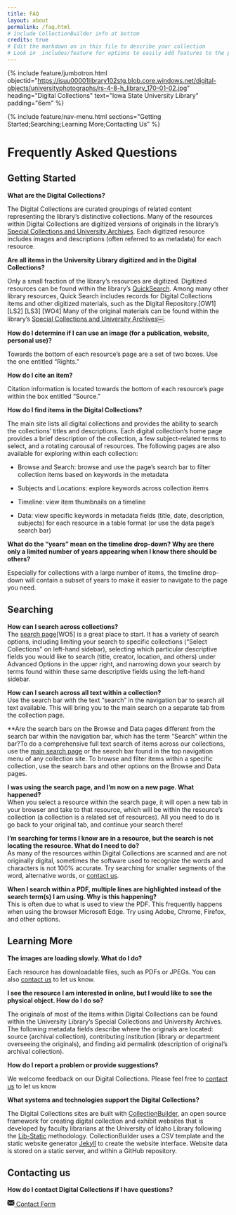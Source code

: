 ```yaml
---
title: FAQ
layout: about
permalink: /faq.html
# include CollectionBuilder info at bottom
credits: true
# Edit the markdown on in this file to describe your collection
# Look in _includes/feature for options to easily add features to the page
---
```


{% include feature/jumbotron.html objectid="https://isuu00001library102stg.blob.core.windows.net/digital-objects/universityphotographs/rs-4-8-h_library_170-01-02.jpg" heading="Digital Collections" text="Iowa State University Library" padding="6em" %}

{% include feature/nav-menu.html sections="Getting Started;Searching;Learning More;Contacting Us" %}

# Frequently Asked Questions

## Getting Started

**What are the Digital Collections?**

The Digital Collections are curated groupings of related content representing the library’s distinctive collections. Many of the resources within Digital Collections are digitized versions of originals in the library’s [Special Collections and University Archives](https://specialcollections.lib.iastate.edu/). Each digitized resource includes images and descriptions (often referred to as metadata) for each resource.

**Are all items in the University Library digitized and in the Digital Collections?**

Only a small fraction of the library’s resources are digitized. Digitized resources can be found within the library’s [QuickSearch](https://www.lib.iastate.edu/). Among many other library resources, Quick Search includes records for Digital Collections items and other digitized materials, such as the Digital Repository.\[OW1\] \[LS2\] \[LS3\] \[WO4\]  Many of the original materials can be found within the library’s [Special Collections and University Archives￼](https://specialcollections.lib.iastate.edu/).

 **How do I determine if I can use an image (for a publication, website, personal use)?**

Towards the bottom of each resource’s page are a set of two boxes. Use the one entitled “Rights.”

**How do I cite an item?**

Citation information is located towards the bottom of each resource’s page within the box entitled “Source.”

**How do I find items in the Digital Collections?**

The main site lists all digital collections and provides the ability to search the collections’ titles and descriptions. Each digital collection’s home page provides a brief description of the collection, a few subject-related terms to select, and a rotating carousal of resources. The following pages are also available for exploring within each collection:

- Browse and Search: browse and use the page’s search bar to filter collection items based on keywords in the metadata

- Subjects and Locations: explore keywords across collection items

- Timeline: view item thumbnails on a timeline

- Data: view specific keywords in metadata fields (title, date, description, subjects) for each resource in a table format (or use the data page’s search bar)

**What do the “years” mean on the timeline drop-down? Why are there only a limited number of years appearing when I know there should be others?**

Especially for collections with a large number of items, the timeline drop-down will contain a subset of years to make it easier to navigate to the page you need.

## Searching 
   
**How can I search across collections?**  
The [search page](https://digitalcollections.lib.iastate.edu/search)\[WO5\]  is a great place to start. It has a variety of search options, including limiting your search to specific collections (“Select Collections” on left-hand sidebar), selecting which particular descriptive fields you would like to search (title, creator, location, and others) under Advanced Options in the upper right, and narrowing down your search by terms found within these same descriptive fields using the left-hand sidebar.  
   
**How can I search across all text within a collection?**  
Use the search bar with the text “search” in the navigation bar to search all text available. This will bring you to the main search on a separate tab from the collection page.  
   
**Are the search bars on the Browse and Data pages different from the search bar within the navigation bar, which has the term “Search” within the bar?To do a comprehensive full text search of items across our collections, use the [main search page](https://digitalcollections.lib.iastate.edu/search) or the search bar found in the top navigation menu of any collection site. To browse and filter items within a specific collection, use the search bars and other options on the Browse and Data pages.  

**I was using the search page, and I’m now on a new page. What happened?**  
When you select a resource within the search page, it will open a new tab in your browser and take to that resource, which will be within the resource’s collection (a collection is a related set of resources). All you need to do is go back to your original tab, and continue your search there\!  
   
**I’m searching for terms I know are in a resource, but the search is not locating the resource. What do I need to do?**  
As many of the resources within Digital Collections are scanned and are not originally digital, sometimes the software used to recognize the words and characters is not 100% accurate. Try searching for smaller segments of the word, alternative words, or [contact us](https://forms.office.com/r/rbtMLy9D7i).  
   
**When I search within a PDF, multiple lines are highlighted instead of the search term(s) I am using. Why is this happening?**  
This is often due to what is used to view the PDF. This frequently happens when using the browser Microsoft Edge. Try using Adobe, Chrome, Firefox, and other options.  

## Learning More

**The images are loading slowly. What do I do?**

Each resource has downloadable files, such as PDFs or JPEGs. You can also [contact us](https://forms.office.com/r/rbtMLy9D7i) to let us know.

**I see the resource I am interested in online, but I would like to see the physical object. How do I do so?**

The originals of most of the items within Digital Collections can be found within the University Library’s Special Collections and University Archives. The following metadata fields describe where the originals are located: source (archival collection), contributing institution (library or department overseeing the originals), and finding aid permalink (description of original’s archival collection).

**How do I report a problem or provide suggestions?**

We welcome feedback on our Digital Collections. Please feel free to [contact us](https://forms.office.com/r/rbtMLy9D7i) to let us know

**What systems and technologies support the Digital Collections?**

The Digital Collections sites are built with [CollectionBuilder](https://collectionbuilder.github.io/), an open source framework for creating digital collection and exhibit websites that is developed by faculty librarians at the University of Idaho Library following the [Lib-Static](https://lib-static.github.io/) methodology. CollectionBuilder uses a CSV template and the static website generator [Jekyll](https://jekyllrb.com/) to create the website interface. Website data is stored on a static server, and within a GitHub repository.  

## Contacting us
**How do I contact Digital Collections if I have questions?**

<a href="https://forms.office.com/r/rbtMLy9D7i" class="btn btn-outline-primary m-3"><svg xmlns="http://www.w3.org/2000/svg" aria-hidden="true" width="16" height="16" fill="currentColor" class="bi icon-sprite" viewBox="0 0 16 16"><path d="M.05 3.555A2 2 0 0 1 2 2h12a2 2 0 0 1 1.95 1.555L8 8.414zM0 4.697v7.104l5.803-3.558zM6.761 8.83l-6.57 4.027A2 2 0 0 0 2 14h12a2 2 0 0 0 1.808-1.144l-6.57-4.027L8 9.586zm3.436-.586L16 11.801V4.697z"/></svg> Contact Form</a>